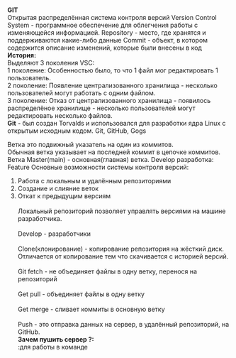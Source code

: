 <br/><b>GIT</b><br/>
Открытая распределённая система контроля версий
Version Control System - программное обеспечение для облегчения работы с изменяющейся информацией.
Repository - место, где хранятся и поддерживаются какие-либо данные
Commit - объект, в котором содержится описание изменений, которые были внесены в код
<br/><b>История:</b><br/>
Выделяют 3 поколения VSC:
<br/>1 поколение: Особенностью было, то что 1 файл мог редактировать 1 пользователь.<br/>
2 поколение: Появление централизованного хранилища - несколько пользователей могут работать с одним файлом.
<br/>3 поколение: Отказ от централизованного хранилища - появилось распределёное хранилище - несколько пользователей могут редактировать несколько файлов.<br/>
<b>Git</b> - был создан Torvalds и использовался для разработки ядра Linux с открытым исходным кодом.
Git, GitHub, Gogs

Ветка это подвижный указатель на один из коммитов. <br/>Обычная ветка указывает на последней коммит в цепочке коммитов.<br/>
Ветка Master(main) - основная(главная) ветка.
Develop разработка: Feature
Основные возможности системы контроля версий:
1. Работа с локальным и удалённым репозиториями
2. Создание и слияние веток
3. Откат к предыдущим версиям<br/>
<br/>Локальный репозиторий позволяет управлять версиями на машине разработчика.<br/>
<br/>Develop - разработчики<br/>
<br/>Clone(клонирование) - копирование репозитория на жёсткий диск. Отличается от копирование тем что скачивается с историей версий.<br/>
<br/>Git fetch - не объединяет файлы в одну ветку, перенося на репозиторий<br/>
<br/>Get pull - объединяет файлы в одну ветку<br/>
<br/>Get merge - сливает коммиты в основную ветку<br/>
<br/>Push - это отправка данных на сервер, в удалённый репозиторий, на GitHub.<br/>
<b>Зачем пушить сервер ?:</b>
<br/>:для работы в команде<br/>
